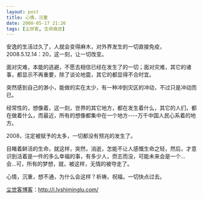```yaml
---
layout: post
title: 心情，沉重
date: 2008-05-17 21:26
tags: [尘世客, 生命痕迹]
---
```

安逸的生活过久了，人就会变得麻木，对外界发生的一切直接免疫，2008.5.12.14：20，这一刻，让一切改变。

面对灾难，本能的逃避，不愿去相信已经在发生了的一切；面对灾难，其它的诸事，都显示不再重要，除了谈论地震，其它的都显得不合时宜。

突然感到自己的渺小，能做的实在太少，有一种冲到灾区的冲动，不过只是冲动而已。

经常性的，想像着，这一刻，世界的其它地方，都在发生着什么，其它的人们，都在做着什么，而最近，所有的想像都集中在一个地方----万千中国人民心系着的地方。

2008，注定被赋予的太多，一切都没有预兆的发生了。

目睹着鲜活的生命，就这样，突然，消逝，怎能不让人感慨生命之轻，然后，才意识到活着是一件的多么幸福的事，有多少人，赍志而没，可能未来会是一个… 会…可，所有的梦想，就，被这样，无情的被夺走了。

心情，沉重，想不通，为什么会这样？祈祷，祝福，一切快点过去。

<a href="http://i.lvshiminglu.com/">尘世客博客</a>：<a href="http://i.lvshiminglu.com/">http://i.lvshiminglu.com/</a>

